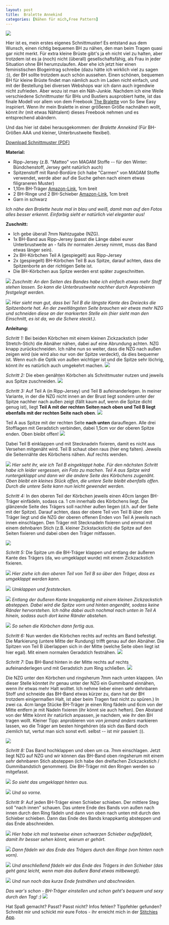 ```yaml
---
layout: post
title:  Bralette Annekind
categories: [Nähen für mich,Free Pattern]
---
```


![](/images/bralette/bralette-schwarz.png)

Hier ist es, mein erstes eigenes Schnittmuster! Es entstand aus dem Wunsch, einen richtig bequemen BH zu nähen, den man beim Tragen quasi gar nicht merkt.
Für extra kleine Brüste gibt's ja eh nicht viel zu halten, aber trotzdem ist es ja (noch) nicht (überall) gesellschaftsfähig, als Frau in jeder Situation ohne BH herumzulaufen. Aber ehe ich jetzt hier einen feministischen Blogeintrag schreibe (dazu hätte ich wirklich viel zu sagen :)), der BH sollte trotzdem auch schön aussehen. Einen schönen, bequemen BH für kleine Brüste findet man nämlich auch im Laden nicht einfach, und mit der Bestellung bei diversen Webshops war ich dann auch irgendwie nicht zufrieden. Aber wozu ist man ein Näh-Junkie. Nachdem ich eine Weile verschiedene Schnittmuster für BHs und Bustiers ausprobiert hatte, ist das finale Modell vor allem von dem Freebook [The Bralette](https://so-sew-easy.com/bralette-perfect-garment-summer/) von So Sew Easy inspiriert. Wenn ihr mein Bralette in einer größeren Größe nachnähen wollt, könnt ihr (mit etwas Nähtalent) dieses Freebook nehmen und es entsprechend abändern.


Und das hier ist dabei herausgekommen: der *Bralette Annekind* (Für BH-Größen AAA und kleiner, Unterbrustweite flexibel).<br/>

[Download Schnittmuster (PDF)](/images/bralette/Bralette-Annekind.pdf)


**Material:**

* Ripp-Jersey (z.B. "Matteo" von MAGAM Stoffe -- für den Winter: Bündchenstoff, Jersey geht natürlich auch)
* Spitzenstoff mit Rand-Bordüre (ich habe "Carmen" von MAGAM Stoffe verwendet, werde aber auf die Suche gehen nach einem etwas filigraneren Muster)
* 1,10m BH-Träger [Amazon-Link](https://www.amazon.de/dp/B0D3FV1TN6?ref=ppx_yo2ov_dt_b_fed_asin_title), 1cm breit
* 2 BH-Ringe und 2 BH-Schieber [Amazon-Link](https://www.amazon.de/dp/B0D636WXV3?ref=ppx_yo2ov_dt_b_fed_asin_title), 1cm breit
* Garn in schwarz

_Ich nähe den Bralette heute mal in blau und weiß, damit man auf den Fotos alles besser erkennt. Einfarbig sieht er natürlich viel eleganter aus!_

**Zuschnitt:**

* Ich gebe überall 7mm Nahtzugabe (NZG).
* 1x BH-Band aus Ripp-Jersey (passt die Länge dabei eurer Unterbrustweite an - falls ihr normalen Jersey nimmt, muss das Band etwas länger sein).
* 2x BH-Körbchen Teil A (gespiegelt) aus Ripp-Jersey
* 2x (gespiegelt) BH-Körbchen Teil B aus Spitze, darauf achten, dass die Spitzenborte an der richtigen Seite ist.
* Die BH-Körbchen aus Spitze werden erst später zugeschnitten.

![](/images/bralette/bralette-zuschnitt.jpg)
_Zuschnitt: An den Seiten des Bandes habe ich einfach etwas mehr Stoff stehen lassen. So kann die Unterbrustweite nachher durch Anprobieren festgelegt werden._
<br/>

![](/images/bralette/Zuschnitt_teil_B.jpg)
_Hier sieht man gut, dass bei Teil B die längste Kante des Dreiecks die Spitzenborte hat. An der zweitlängsten Seite brauchen wir etwas mehr NZG und schneiden diese an der markierten Stelle ein (hier sieht man den Einschnitt, es ist da, wo die Schere steckt.)._<br/>

**Anleitung:**

_Schritt 1:_ Bei beiden Körbchen mit einem kleinen Zickzackstich (oder Stretch-Stich) die Abnäher nähen, dabei auf eine Abrundung achten. NZG knapp zurückschneiden. Ich nähe nun so weiter, dass die NZG nach außen zeigen wird (sie wird also nur von der Spitze verdeckt), da dies bequemer ist. Wenn euch die Optik von außen wichtiger ist und die Spitze sehr löchrig, könnt ihr es natürlich auch umgekehrt machen.
![](/images/bralette/bralette-abnaeher.jpg)<br/>


_Schritt 2:_ Die eben genähten Körbchen als Schnittmuster nutzen und jeweils aus Spitze zuschneiden.
![](/images/bralette/zuschnitt-teil-B-spitze.jpg)<br/>


_Schritt 3:_ Auf Teil A (in Ripp-Jersey) und Teil B aufeinanderlegen. In meiner Variante, in der die NZG nicht innen an der Brust liegt sondern unter der Spitze nachher nach außen zeigt (fällt kaum auf, wenn die Spitze dicht genug ist), liegt <strong>Teil A mit der rechten Seiten nach oben und Teil B liegt ebenfalls mit der rechten Seite nach oben</strong>.
![](/images/bralette/koerbchen2.jpg)<br/>

Teil A aus Spitze mit der rechten Seite <strong>nach unten</strong> darauflegen. Alle drei Stofflagen mit Geradstich verbinden, dabei 1,5cm vor der oberen Spitze enden. Oben bleibt offen!
![](/images/bralette/koerbchen3.jpg)<br/>


Dabei Teil B einklappen und mit Stecknadeln fixieren, damit es nicht aus Versehen mitgenäht wird. Teil B schaut oben raus (hier eng falten). Jeweils die Seitennähte des Körbchens nähen. Auf rechts wenden.

![](/images/bralette/koerbchen4.jpg)
_Hier seht ihr, wie ich Teil B eingeklappt habe. Für den nächsten Schritt habe ich leider vergessen, ein Foto zu machen. Teil A aus Spitze wird runtergeklappt und dann wir die andere Seite des Körbchens zugenäht. Oben bleibt ein kleines Stück offen, die untere Seite bleibt ebenfalls offen. Durch die untere Seite kann nun leicht gewendet werden._
<br/>


_Schritt 4:_ In den oberen Teil der Körbchen jeweils einen 40cm langen BH-Träger einfädeln, sodass ca. 1 cm innerhalb des Körbchens liegt. Die glänzende Seite des Trägers soll nachher außen liegen (d.h. auf der Seite mit der Spitze). Darauf achten, dass der obere Teil von Teil B über dem Träger liegt und die NZG der oberen offenen Enden von Teil A jeweils nach innen einschlagen. Den Träger mit Stecknadeln fixieren und einmal mit einem dehnbaren Stich (z.B. kleiner Zickstackstich) die Spitze auf den Seiten fixieren und dabei oben den Träger mitfassen.

![](/images/bralette/koerbchen5.jpg)<br/>

_Schritt 5:_ Die Spitze um die BH-Träger klappen und entlang der äußeren Kante des Trägers (da, wo umgeklappt wurde) mit einem Zickzackstich fixieren.

![](/images/bralette/koerbchen6.jpg)
_Hier ziehe ich den oberen Teil von Teil B so über den Träger, dass es umgeklappt werden kann._<br/>

![](/images/bralette/koerbchen7.jpg)
_Umklappen und feststecken._
<br/>

![](/images/bralette/koerbchen8.jpg)
_Entlang der äußeren Kante knappkantig mit einem kleinen Zickzackstich absteppen. Dabei wird die Spitze vorn und hinten angenäht, sodass keine Ränder hervorstehen. Ich nähe dabei auch nochmal nach unten in Teil A hinein, sodass auch dort keine Ränder abstehen._<br/>

![](/images/bralette/koerbchen9.jpg)
_So sehen die Körbchen dann fertig aus._
<br/>


_Schritt 6:_ Nun werden die Körbchen rechts auf rechts am Band befestigt. Die Markierung (untere Mitte der Rundung) trifft genau auf den Abnäher. Die Spitzen von Teil B überlappen sich in der Mitte (welche Seite oben liegt ist hier egal). Mit einem normalen Geradstich festnähen.
![](/images/bralette/koerbchen-annaehen.jpg)<br/>


_Schritt 7:_ Das BH-Band hinten in der Mitte rechts auf rechts aufeinanderlegen und mit Geradstich zum Ring schließen.
![](/images/bralette/band-zunaehen.jpg)<br/>

Die NZG unter den Körbchen und ringsherum 7mm nach unten klappen. (An dieser Stelle könntet ihr genau unter der NZG ein Gummiband einnähen, wenn ihr etwas mehr Halt wolltet. Ich nehme lieber einen sehr dehnbaren Stoff und schneide das BH-Band etwas kürzer zu, dann hat der BH trotzdem einigermaßen Halt, ist aber beim Tragen fast nicht zu spüren.) In zwei ca. 4cm lange Stücke BH-Träger je einen Ring fädeln und 6cm von der Mitte entfern je mit Nadeln fixieren (ihr könnt sie auch heften). Den Abstand von der Mitte könnt ihr natürlich anpassen, je nachdem, wie ihr den BH tragen wollt. Kleiner Tipp: anprobieren von _von jemand anders_ markieren lassen, wo die Träger am besten hingehören (da sich das Band doch ziemlich tut, vertut man sich sonst evtl. selbst -- ist mir passiert :)).

![](/images/bralette/ringe.jpg)<br/>


_Schritt 8:_ Das Band hochklappen und oben um ca. 7mm einschlagen. Jetzt liegt NZG auf NZG und wir können das BH-Band oben ringsherum mit einem *sehr* dehnbaren Stich absteppen (ich habe den dreifachen Zickzackstich / Gummibandstich genommen). Die BH-Träger mit den Ringen werden so mitgefasst.

![](/images/bralette/band-schliessen-hinten.jpg)
_So sieht das umgeklappt hinten aus._<br/>

![](/images/bralette/band-schliessen-vorn.jpg)
_Und so vorne._<br/>


_Schritt 9:_ Auf jeden BH-Träger einen Schieber schieben. Der mittlere Steg soll "nach innen" schauen. Das untere Ende des Bands von außen nach innen durch den Ring fädeln und dann von oben nach unten mit durch den Schieber schieben. Dann das Ende des Bands knappkantig absteppen und das Ende abschneiden.

![](/images/bralette/schieber1.jpg)
_Hier habe ich mal testweise einen schwarzen Schieber aufgefädelt, damit ihr besser sehen könnt, wierum er gehört._<br/>

![](/images/bralette/schieber2.jpg)
_Dann fädeln wir das Ende des Trägers durch den Ringe (von hinten nach vorn)._<br/>

![](/images/bralette/schieber3.jpg)
_Und anschließend fädeln wir das Ende des Trägers in den Schieber (das geht ganz leicht, wenn man das äußere Band etwas mitbewegt)._<br/>

![](/images/bralette/schieber4.jpg)
_Und nun noch das kurze Ende festnähen und abschneiden._<br/>

_Das war's schon - BH-Träger einstellen und schon geht's bequem und sexy durch den Tag! :)_
![](/images/bralette/blauer-bh.jpg)

Hat Spaß gemacht? Passt? Passt nicht? Infos fehlen? Tippfehler gefunden? Schreibt mir und schickt mir eure Fotos - ihr erreicht mich in der [Stitchies App](https://www.stitchies.app/).
